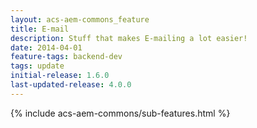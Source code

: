 ```yaml
---
layout: acs-aem-commons_feature
title: E-mail
description: Stuff that makes E-mailing a lot easier! 
date: 2014-04-01
feature-tags: backend-dev
tags: update
initial-release: 1.6.0
last-updated-release: 4.0.0
---
```


{% include acs-aem-commons/sub-features.html %}
